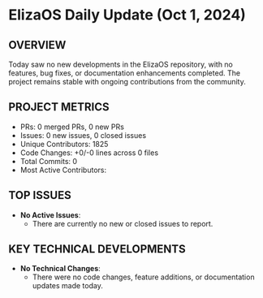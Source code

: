 # ElizaOS Daily Update (Oct 1, 2024)

## OVERVIEW 
Today saw no new developments in the ElizaOS repository, with no features, bug fixes, or documentation enhancements completed. The project remains stable with ongoing contributions from the community.

## PROJECT METRICS
- PRs: 0 merged PRs, 0 new PRs
- Issues: 0 new issues, 0 closed issues
- Unique Contributors: 1825
- Code Changes: +0/-0 lines across 0 files
- Total Commits: 0
- Most Active Contributors: 

## TOP ISSUES
- **No Active Issues**: 
  - There are currently no new or closed issues to report.

## KEY TECHNICAL DEVELOPMENTS
- **No Technical Changes**: 
  - There were no code changes, feature additions, or documentation updates made today.